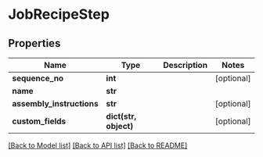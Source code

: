 # JobRecipeStep

## Properties
Name | Type | Description | Notes
------------ | ------------- | ------------- | -------------
**sequence_no** | **int** |  | [optional] 
**name** | **str** |  | 
**assembly_instructions** | **str** |  | [optional] 
**custom_fields** | **dict(str, object)** |  | [optional] 

[[Back to Model list]](../README.md#documentation-for-models) [[Back to API list]](../README.md#documentation-for-api-endpoints) [[Back to README]](../README.md)


